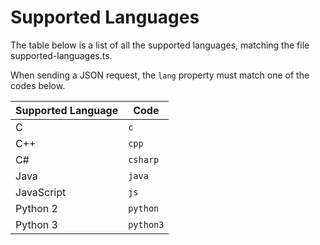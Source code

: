 # Supported Languages

The table below is a list of all the supported languages, matching the file supported-languages.ts.

When sending a JSON request, the `lang` property must match one of the codes below.

| Supported Language | Code      |
|--------------------|-----------|
| C                  | `c`       |
| C++                | `cpp`     |
| C#                 | `csharp`  |
| Java               | `java`    |
| JavaScript         | `js`      |
| Python 2           | `python`  |
| Python 3           | `python3` |

